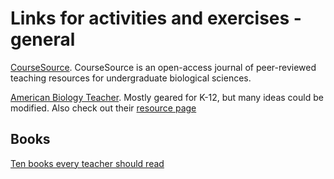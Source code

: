 # Links for activities and exercises - general

[CourseSource](https://www.coursesource.org/). CourseSource is an open-access journal of peer-reviewed teaching resources for undergraduate biological sciences. 

[American Biology Teacher](http://abt.ucpress.edu/). Mostly geared for K-12, but many ideas could be modified. Also check out their [resource page](https://www.nabt.org/Resources-American-Biology-Teacher)



## Books

[Ten books every teacher should read](https://github.com/DworkinLab/TeachingPedagogyRelated/)
